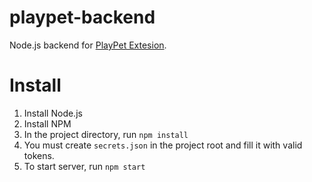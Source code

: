 # playpet-backend

Node.js backend for [PlayPet Extesion](https://github.com/playpet/playpet-extension).

# Install
1. Install Node.js
1. Install NPM
1. In the project directory, run `npm install`
1. You must create `secrets.json` in the project root and fill it with valid tokens.
1. To start server, run `npm start`

